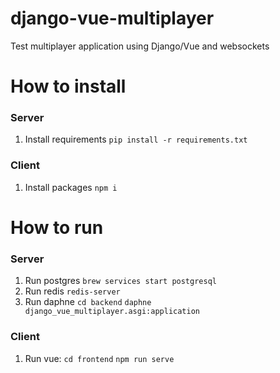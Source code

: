 # django-vue-multiplayer
Test multiplayer application using Django/Vue and websockets

# How to install
### Server
1. Install requirements
`pip install -r requirements.txt`

### Client
1. Install packages
`npm i`

# How to run
### Server
1. Run postgres
`brew services start postgresql`
2. Run redis
`redis-server`
3. Run daphne
`cd backend`
`daphne django_vue_multiplayer.asgi:application`

### Client
1. Run vue:
`cd frontend`
`npm run serve`

